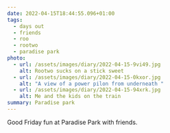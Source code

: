 ```yaml
---
date: 2022-04-15T18:44:55.096+01:00
tags:
  - days out
  - friends
  - roo
  - rootwo
  - paradise park
photo:
  - url: /assets/images/diary/2022-04-15-9vi49.jpg
    alt: Rootwo sucks on a stick sweet
  - url: /assets/images/diary/2022-04-15-0kxor.jpg
    alt: "A view of a power pilon from underneath "
  - url: /assets/images/diary/2022-04-15-94xrk.jpg
    alt: Me and the kids on the train
summary: Paradise park
---
```

Good Friday fun at Paradise Park with friends. 

